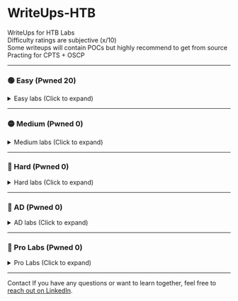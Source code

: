 # WriteUps-HTB
WriteUps for HTB Labs  
Difficulty ratings are subjective (x/10)<br>
Some writeups will contain POCs but highly recommend to get from source<br>
Practing for CPTS + OSCP

---

### 🟢 Easy (Pwned 20)  
<details>
<summary>Easy labs (Click to expand)</summary>

- Knife   – retired (2/10)  
- Sunday  – retired (3/10)  
- Keeper  – retired (1/10)  
- Bashed  – retired (1/10)  
- Beep    – retired (1/10)  
- Armageddon – retired (4/10)
- Blunder - retired (3.5/10)
- Popcorn - retired (1.5/10)
- Postman - retired (4/10)
- Shocker - retired (1/10)
- Access  – retired (3/10)
- Swagshop   - retired (3/10)
- Artic   - retired (2/10)
- Blue    - retired (1/10)
- Buff    - retired (3/10) 
- Devel   - retired (2/10)
- Jerry   - retired (1/10)
- Legacy  - retired (1/10)
- Netmon  - retired (1/10)
- Remote  - retired (***WIP***)
- Broker  - retired (1.5/10)
- Soccer
- Sau
- Dog
- Help
- Usage
- LinkVortex
- Pandora
- Editorial
- Networked
- Cozyhosting
- Broadlight

</details>

---

### 🟡 Medium (Pwned 0)

<details>
<summary>Medium labs (Click to expand)</summary>
- Chatterbox<br>
- Secnotes 

</details>

---

### 🔴 Hard (Pwned 0)

<details>
<summary>Hard labs (Click to expand)</summary>

[Place Holder]

</details>

---

### 🔵 AD (Pwned 0)

<details>
<summary>AD labs (Click to expand)</summary>

- Active
- Forest
- Sauna
- Monteverde
- Timelapse
- Return
- Cascade
- Flight
- Blackfield
- Cicada
- Escape
- TheFrizz
- Adagio

</details>

---

### 🔗 Pro Labs (Pwned 0)

<details>
<summary> Pro Labs (Click to expand)</summary>

- Dante
- Offshore

</details>

---

Contact
If you have any questions or want to learn together, feel free to [reach out on LinkedIn](https://www.linkedin.com/in/yourprofile).

